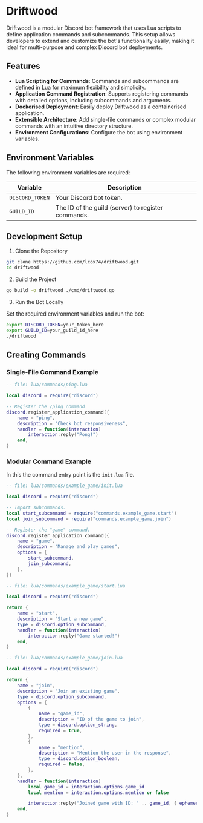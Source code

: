 # Driftwood

Driftwood is a modular Discord bot framework that uses Lua scripts to define application commands and subcommands. This setup allows developers to extend and customize the bot's functionality easily, making it ideal for multi-purpose and complex Discord bot deployments.

## Features

- **Lua Scripting for Commands**: Commands and subcommands are defined in Lua for maximum flexibility and simplicity.
- **Application Command Registration**: Supports registering commands with detailed options, including subcommands and arguments.
- **Dockerised Deployment**: Easily deploy Driftwood as a containerised application.
- **Extensible Architecture**: Add single-file commands or complex modular commands with an intuitive directory structure.
- **Environment Configurations**: Configure the bot using environment variables.

## Environment Variables

The following environment variables are required:

| Variable | Description |
| --- | --- |
| `DISCORD_TOKEN` | Your Discord bot token. |
| `GUILD_ID` | The ID of the guild (server) to register commands. |

## Development Setup

1. Clone the Repository

```bash
git clone https://github.com/lcox74/driftwood.git
cd driftwood
```

2. Build the Project

```bash
go build -o driftwood ./cmd/driftwood.go
```

3. Run the Bot Locally

Set the required environment variables and run the bot:

```bash
export DISCORD_TOKEN=your_token_here
export GUILD_ID=your_guild_id_here
./driftwood
```

## Creating Commands

### Single-File Command Example

```lua
-- file: lua/commands/ping.lua

local discord = require("discord")

-- Register the /ping command
discord.register_application_command({
    name = "ping",
    description = "Check bot responsiveness",
    handler = function(interaction)
        interaction:reply("Pong!")
    end,
}
```

### Modular Command Example

In this the command entry point is the `init.lua` file.

```lua
-- file: lua/commands/example_game/init.lua

local discord = require("discord")

-- Import subcommands.
local start_subcommand = require("commands.example_game.start")
local join_subcommand = require("commands.example_game.join")

-- Register the "game" command.
discord.register_application_command({
    name = "game",
    description = "Manage and play games",
    options = {
        start_subcommand,
        join_subcommand,
    },
})

-- file: lua/commands/example_game/start.lua

local discord = require("discord")

return {
    name = "start",
    description = "Start a new game",
    type = discord.option_subcommand,
    handler = function(interaction)
        interaction:reply("Game started!")
    end,
}

-- file: lua/commands/example_game/join.lua

local discord = require("discord")

return {
    name = "join",
    description = "Join an existing game",
    type = discord.option_subcommand,
    options = {
        {
            name = "game_id",
            description = "ID of the game to join",
            type = discord.option_string,
            required = true,
        },
        {
            name = "mention",
            description = "Mention the user in the response",
            type = discord.option_boolean,
            required = false,
        },
    },
    handler = function(interaction)
        local game_id = interaction.options.game_id
        local mention = interaction.options.mention or false

        interaction:reply("Joined game with ID: " .. game_id, { ephemeral = true, mention = mention })
    end,
}

```